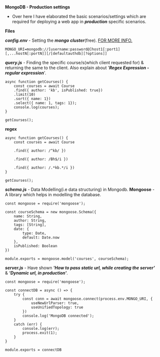 **MongoDB - Production settings**
- Over here I have elaborated the basic scenarios/settings which are required for deploying a web app in ***production*** specific scenarios.

**Files**

***config.env*** - Setting the ***mongo cluster***(free). [FOR MORE INFO.](https://www.mongodb.com/docs/manual/reference/connection-string/)

```
MONGO_URI=mongodb://[username:password@]host1[:port1][,...hostN[:portN]][/[defaultauthdb][?options]]
```

***query.js*** - Finding the specific course/s(which client requested for) & returning the same to
                 the client. 
                 Also explain about '***Regex Expression - regular expression***'.

```
async function getCourses() {
    const courses = await Course
    .find({ author: 'kb', isPublished: true})
    .limit(10)
    .sort({ name: 1}) 
    .select({ name: 1, tags: 1});
    console.log(courses);
}

getCourses();
```

**regex**
```
async function getCourses() {
    const courses = await Course

    .find({ author: /^kb/ })
    
    .find({ author: /Bh$/i }) 
    
    .find({ author: /.*kb.*/i })
}

getCourses();
```

***schema.js*** - Data Modelling(i.e data structuring) in Mongodb.
                  **Mongoose** - A library which helps in modelling the database.
```
const mongoose = require('mongoose');

const courseSchema = new mongoose.Schema({
    name: String,
    author: String,
    tags: [String],
    date: {
        type: Date,
        default: Date.now
    },
    isPublished: Boolean
})

module.exports = mongoose.model('courses', courseSchema);
```

***server.js*** - Have shown ***'How to pass static url, while creating the server'***
                             & 
                  ***'Dynamic url, in production'***.

```
const mongoose = require('mongoose');

const connectDB = async () => {
    try {
        const conn = await mongoose.connect(process.env.MONGO_URI, {
            useNewUrlParser: true,
            useUnifiedTopology: true
        })
        console.log('MongoDB connected');
    } 
    catch (err) {
        console.log(err);
        process.exit(1);
    }
}

module.exports = connectDB
```
                  

